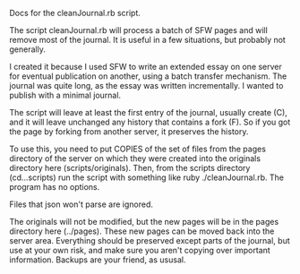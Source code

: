 <html><body>

<p>Docs for the cleanJournal.rb script. </p>

<p>The script cleanJournal.rb will process a batch of SFW pages and will remove most of the journal. It is useful in a few situations, but probably not generally. </p>

<p>I created it because I used SFW to write an extended essay on one server for eventual publication on another, using a batch transfer mechanism. The journal was quite long, as the essay was written incrementally. I wanted to publish with a minimal journal. </p>

<p>The script will leave at least the first entry of the journal, usually create (C), and it will leave unchanged any history that contains a fork (F). So if you got the page by forking from another server, it preserves the history.</p>

<p>To use this, you need to put COPIES of the set of files from the pages directory of the server on which they were created into the originals directory here (scripts/originals). Then, from the scripts directory (cd...scripts) run the script with something like ruby ./cleanJournal.rb. The program has no options. </p

<p> Files that json won't parse are ignored. </p>

<p>The originals will not be modified, but the new pages will be in the pages directory here (../pages). These new pages can be moved back into the server area. Everything should be preserved except parts of the journal, but use at your own risk, and make sure you aren't copying over important information. Backups are your friend, as ususal. </p>

</body></html>